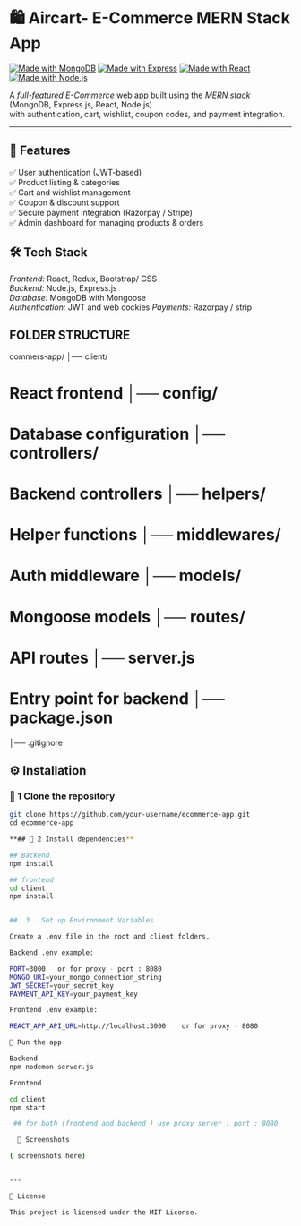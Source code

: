 # 🛍 Aircart-  E-Commerce MERN Stack App

[![Made with MongoDB](https://img.shields.io/badge/MongoDB-4ea94b?style=for-the-badge&logo=mongodb&logoColor=white)]()
[![Made with Express](https://img.shields.io/badge/Express.js-404D59?style=for-the-badge)]()
[![Made with React](https://img.shields.io/badge/React-20232A?style=for-the-badge&logo=react&logoColor=61DAFB)]()
[![Made with Node.js](https://img.shields.io/badge/Node.js-339933?style=for-the-badge&logo=nodedotjs&logoColor=white)]()

A *full-featured E-Commerce* web app built using the *MERN stack* (MongoDB, Express.js, React, Node.js)  
with authentication, cart, wishlist, coupon codes, and payment integration.

---

## 🚀 Features
✅ User authentication (JWT-based)  
✅ Product listing & categories  
✅ Cart and wishlist management  
✅ Coupon & discount support  
✅ Secure payment integration (Razorpay / Stripe)  
✅ Admin dashboard for managing products & orders  

## 🛠 Tech Stack
*Frontend:* React, Redux, Bootstrap/ CSS  
*Backend:* Node.js, Express.js  
*Database:* MongoDB with Mongoose  
*Authentication:* JWT   and web cockies 
*Payments:* Razorpay / strip

## FOLDER STRUCTURE
commers-app/ │── client/ 
# React frontend │── config/   
# Database configuration │── controllers/  
# Backend controllers │── helpers/       
# Helper functions │── middlewares/       
# Auth middleware │── models/         
# Mongoose models │── routes/        
# API routes │── server.js          
# Entry point for backend │── package.json 
│── .gitignore


## ⚙ Installation

### ⿡ 1  Clone the repository
```bash
git clone https://github.com/your-username/ecommerce-app.git
cd ecommerce-app

**## ⿢ 2 Install dependencies**

## Backend
npm install

## frontend
cd client
npm install


##  3 . Set up Environment Variables

Create a .env file in the root and client folders.

Backend .env example:

PORT=3000   or for proxy - port : 8080
MONGO_URI=your_mongo_connection_string
JWT_SECRET=your_secret_key
PAYMENT_API_KEY=your_payment_key

Frontend .env example:

REACT_APP_API_URL=http://localhost:3000    or for proxy - 8080

⿤ Run the app

Backend
npm nodemon server.js

Frontend

cd client
npm start

 ## for both (frontend and backend ) use proxy server : port : 8080

  📸 Screenshots

( screenshots here)


---

📜 License

This project is licensed under the MIT License.



